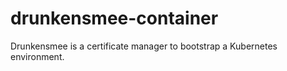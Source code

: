 # drunkensmee-container

Drunkensmee is a certificate manager to bootstrap a Kubernetes environment. 
